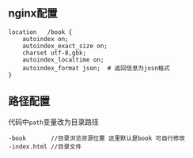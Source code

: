 ## nginx配置


```
location   /book {
    autoindex on;
    autoindex_exact_size on;
    charset utf-8,gbk;
    autoindex_localtime on;
    autoindex_format json;  # 返回信息为josn格式
}
```

## 路径配置

代码中`path`变量改为目录路径

```
-book       //目录浏览资源位置 这里默认是book 可自行修改
-index.html //目录文件
```

